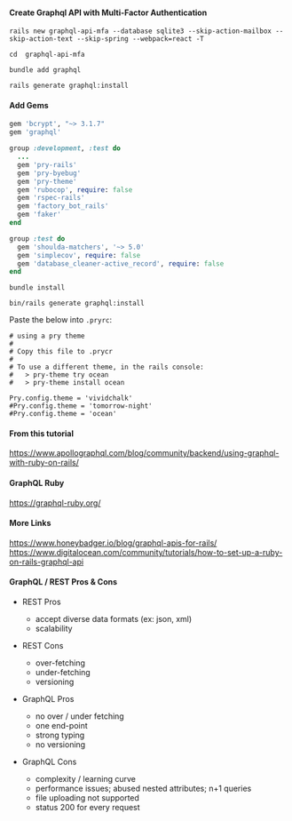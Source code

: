 
#### Create Graphql API with Multi-Factor Authentication
```
rails new graphql-api-mfa --database sqlite3 --skip-action-mailbox --skip-action-text --skip-spring --webpack=react -T

cd  graphql-api-mfa

bundle add graphql

rails generate graphql:install
```



#### Add Gems

```ruby
gem 'bcrypt', "~> 3.1.7"
gem 'graphql'

group :development, :test do
  ...
  gem 'pry-rails'
  gem 'pry-byebug'
  gem 'pry-theme'
  gem 'rubocop', require: false
  gem 'rspec-rails'
  gem 'factory_bot_rails'
  gem 'faker'
end

group :test do
  gem 'shoulda-matchers', '~> 5.0'
  gem 'simplecov', require: false
  gem 'database_cleaner-active_record', require: false
end
```


```
bundle install

bin/rails generate graphql:install
```


Paste the below into `.pryrc`:
```
# using a pry theme
#
# Copy this file to .prycr
#
# To use a different theme, in the rails console:
#   > pry-theme try ocean
#   > pry-theme install ocean

Pry.config.theme = 'vividchalk'
#Pry.config.theme = 'tomorrow-night'
#Pry.config.theme = 'ocean'
```


#### From this tutorial

  https://www.apollographql.com/blog/community/backend/using-graphql-with-ruby-on-rails/


#### GraphQL Ruby

https://graphql-ruby.org/


#### More Links

https://www.honeybadger.io/blog/graphql-apis-for-rails/
https://www.digitalocean.com/community/tutorials/how-to-set-up-a-ruby-on-rails-graphql-api


#### GraphQL / REST Pros & Cons


- REST Pros
  - accept diverse data formats (ex: json, xml)
  - scalability

- REST Cons
  - over-fetching
  - under-fetching
  - versioning


- GraphQL Pros
  - no over / under fetching
  - one end-point
  - strong typing
  - no versioning

- GraphQL Cons
  - complexity / learning curve
  - performance issues; abused nested attributes; n+1 queries
  - file uploading not supported
  - status 200 for every request


